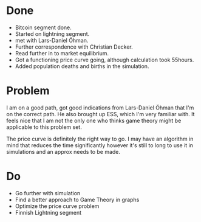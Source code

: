 # Done

* Bitcoin segment done. 
* Started on lightning segment.
* met with Lars-Daniel Öhman.
* Further correspondence with Christian Decker.
* Read further in to market equilibrium.
* Got a functioning price curve going, although calculation took 55hours.
* Added population deaths and births in the simulation.

# Problem

I am on a good path, got good indications from Lars-Daniel Öhman that I'm on the correct path.
He also brought up ESS, which I'm very familiar with. It feels nice that I am not the only 
one who thinks game theory might be applicable to this problem set.

The price curve is definitely the right way to go. I may have an algorithm in mind that reduces the time
significantly however it's still to long to use it in simulations and an approx needs to be made.

# Do

* Go further with simulation
* Find a better approach to Game Theory in graphs
* Optimize the price curve problem
* Finnish Lightning segment 